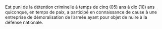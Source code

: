 Est puni de la détention criminelle à temps de cinq (05) ans à dix (10) ans quiconque, en temps de paix, a participé en connaissance de cause à une entreprise de démoralisation de l’armée ayant pour objet de nuire à la défense nationale.